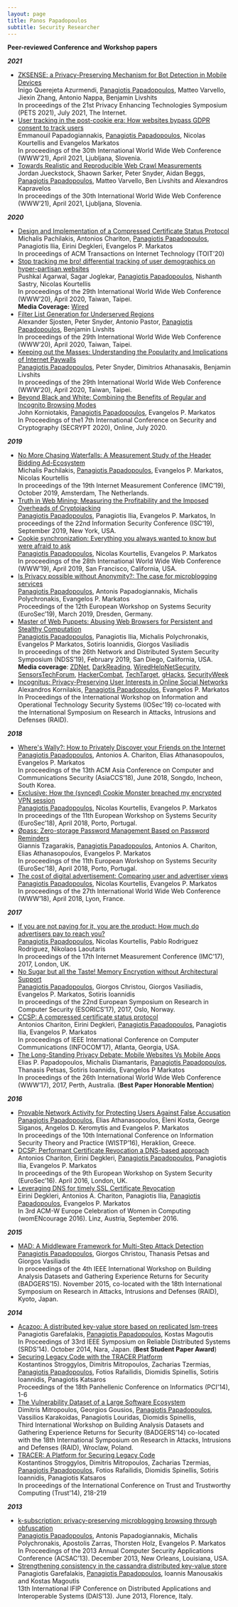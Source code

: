 ```yaml
---
layout: page
title: Panos Papadopoulos
subtitle: Security Researcher
---
```


**Peer-reviewed Conference and Workshop papers**

***2021***
- [ZKSENSE: a Privacy-Preserving Mechanism for Bot Detection in Mobile Devices](papers/)<br>
Inigo Querejeta Azurmendi, <u>Panagiotis Papadopoulos</u>, Matteo Varvello, Jiexin Zhang, Antonio Nappa, Benjamin Livshits<br> In proceedings of the 21st Privacy Enhancing Technologies Symposium (PETS 2021), July 2021, The Internet. <br>
- [User tracking in the post-cookie era: How websites bypass GDPR consent to track users](papers/) <br> 
Emmanouil Papadogiannakis, <u>Panagiotis Papadopoulos</u>, Nicolas Kourtellis and Evangelos Markatos<br> In proceedings of the 30th International World Wide Web Conference (WWW’21), April 2021, Ljubljana, Slovenia.<br>
- [Towards Realistic and Reproducible Web Crawl Measurements](papers/) <br>
Jordan Jueckstock, Shaown Sarker, Peter Snyder, Aidan Beggs, <u>Panagiotis Papadopoulos</u>, Matteo Varvello, Ben Livshits and Alexandros Kapravelos <br>
In proceedings of the 30th International World Wide Web Conference (WWW’21), April 2021, Ljubljana, Slovenia. <br>

***2020***
 - [Design and Implementation of a Compressed Certificate Status Protocol](papers/3392096.pdf) <br>
Michalis Pachilakis, Antonios Chariton, <u>Panagiotis Papadopoulos</u>, Panagiotis Ilia, Eirini Degkleri, Evangelos P. Markatos <br> In proceedings of ACM Transactions on Internet Technology (TOIT’20)
 - [Stop tracking me bro! differential tracking of user demographics on hyper-partisan websites](papers/3366423.3380221.pdf) <br>
Pushkal Agarwal, Sagar Joglekar, <u>Panagiotis Papadopoulos</u>, Nishanth Sastry, Nicolas Kourtellis <br>
In proceedings of the 29th International World Wide Web Conference (WWW’20), April 2020, Taiwan, Taipei. <br>
<b>Media Coverage:</b> [Wired](https://www.wired.com/story/right-left-news-site-ad-tracking/)
 - [Filter List Generation for Underserved Regions](papers/3366423.3380239.pdf) <br>
Alexander Sjosten, Peter Snyder, Antonio Pastor, <u>Panagiotis Papadopoulos</u>, Benjamin Livshits <br> In proceedings of the 29th International World Wide Web Conference (WWW’20), April 2020, Taiwan, Taipei.
 - [Keeping out the Masses: Understanding the Popularity and Implications of Internet Paywalls](papers/3366423.3380217.pdf) <br>
<u>Panagiotis Papadopoulos</u>, Peter Snyder, Dimitrios Athanasakis, Benjamin Livshits <br> In proceedings of the 29th International World Wide Web Conference (WWW’20), April 2020, Taiwan, Taipei.
- [Beyond Black and White: Combining the Benefits of Regular and Incognito Browsing Modes](papers/SECRYPT_2020_104_CR.pdf)<br>
John Korniotakis, <u>Panagiotis Papadopoulos</u>, Evangelos P. Markatos<br> 
In Proceedings of the1 7th International Conference on Security and Cryptography (SECRYPT 2020), Online, July 2020.

***2019***
 - [No More Chasing Waterfalls: A Measurement Study of the Header Bidding Ad-Ecosystem](papers/waterfalls.pdf)<br>
Michalis Pachilakis, <u>Panagiotis Papadopoulos</u>, Evangelos P. Markatos, Nicolas Kourtellis <br>
In proceedings of the 19th Internet Measurement Conference (IMC’19), October 2019, Amsterdam, The Netherlands.
 - [Truth in Web Mining: Measuring the Profitability and the Imposed Overheads of Cryptojacking](papers/panpapISC2019.pdf)<br>
<u>Panagiotis Papadopoulos</u>, Panagiotis Ilia, Evangelos P. Markatos, In proceedings of the 22nd Information Security Conference (ISC’19), September 2019, New York, USA.
 - [Cookie synchronization: Everything you always wanted to know but were afraid to ask](papers/panpap_www19.pdf)<br>
<u>Panagiotis Papadopoulos</u>, Nicolas Kourtellis, Evangelos P. Markatos <br>
In proceedings of the 28th International World Wide Web Conference (WWW’19), April 2019, San Francisco, California, USA.
 - [Is Privacy possible without Anonymity?: The case for microblogging services](papers/eurosec2019-final28.pdf)<br>
<u>Panagiotis Papadopoulos</u>, Antonis Papadogiannakis, Michalis Polychronakis, Evangelos P. Markatos <br> Proceedings of the 12th European Workshop on Systems Security (EuroSec’19), March 2019, Dresden, Germany.
 - [Master of Web Puppets: Abusing Web Browsers for Persistent and Stealthy Computation](papers/ndss19-final70.pdf)<br>
<u>Panagiotis Papadopoulos</u>, Panagiotis Ilia, Michalis Polychronakis, Evangelos P Markatos, Sotiris Ioannidis, Giorgos Vasiliadis <br> In proceedings of the 26th Network and Distributed System Security Symposium (NDSS’19), February 2019, San Diego, California, USA.<br>
<b>Media coverage</b>: [ZDNet](https://www.zdnet.com/article/new-browser-attack-lets-hackers-run-bad-code-even-after-users-leave-a-web-page/), [DarkReading](https://www.darkreading.com/application-security/researchers-build-framework-for-browser-based-botnets/d/d-id/1333974), [Wired](https://www.wired.it/internet/web/2019/02/26/marionet-botnet-browser-attacco-web/)[HelpNetSecurity](https://www.helpnetsecurity.com/2019/02/27/modern-browser-apis-can-be-abused-for-hijacking-device-resources/), [SensorsTechForum](https://sensorstechforum.com/marionet-attack-browser-apis/), [HackerCombat](https://hackercombat.com/marionet-lets-bad-codes-run-even-after-user-leaves-web-page/), [TechTarget](https://searchsecurity.techtarget.com/news/252458522/MarioNet-attack-exploits-HTML5-to-create-botnets), [gHacks](https://www.ghacks.net/2019/02/26/marionet-attack-lets-hackers-control-your-browser-even-after-you-leave-the-attack-page/), [SecurityWeek](https://www.securityweek.com/new-attack-runs-code-after-closing-browser-tab)
 - [Incognitus: Privacy-Preserving User Interests in Online Social Networks](papers/IOSec_2018_paper_2.pdf)<br>
Alexandros Kornilakis, <u>Panagiotis Papadopoulos</u>, Evangelos P. Markatos <br>
In Proceedings of the International Workshop on Information and Operational Technology Security Systems (IOSec'19) co-located with the International Symposium on Research in Attacks, Intrusions and Defenses (RAID).

***2018***
 - [Where's Wally?: How to Privately Discover your Friends on the Internet](papers/asiaCCS18_panpap.pdf)<br>
<u>Panagiotis Papadopoulos</u>, Antonios A. Chariton, Elias Athanasopoulos, Evangelos P. Markatos <br> In proceedings of the 13th ACM Asia Conference on Computer and Communications Security (AsiaCCS’18), June 2018, Songdo, Incheon, South Korea.
 - [Exclusive: How the (synced) Cookie Monster breached my encrypted VPN session](papers/eurosec2018-exclusive.pdf)<br>
<u>Panagiotis Papadopoulos</u>, Nicolas Kourtellis, Evangelos P. Markatos <br> In proceedings of the 11th European Workshop on Systems Security (EuroSec’18), April 2018, Porto, Portugal.
 - [Øpass: Zero-storage Password Management Based on Password Reminders](papers/eurosec2018-0pass.pdf)<br>
Giannis Tzagarakis, <u>Panagiotis Papadopoulos</u>, Antonios A. Chariton, Elias Athanasopoulos, Evangelos P. Markatos <br> In proceedings of the 11th European Workshop on Systems Security (EuroSec’18), April 2018, Porto, Portugal.
 - [The cost of digital advertisement: Comparing user and advertiser views](papers/www18_papadopoulos.pdf)<br>
<u>Panagiotis Papadopoulos</u>, Nicolas Kourtellis, Evangelos P. Markatos<br> In proceedings of the 27th International World Wide Web Conference (WWW’18), April 2018, Lyon, France.

***2017***
 - [If you are not paying for it, you are the product: How much do advertisers pay to reach you?](papers/imc17-final193.pdf)<br>
<u>Panagiotis Papadopoulos</u>, Nicolas Kourtellis, Pablo Rodriguez Rodriguez, Nikolaos Laoutaris <br> In proceedings of the 17th Internet Measurement Conference (IMC’17), 2017, London, UK.
 - [No Sugar but all the Taste! Memory Encryption without Architectural Support](papers/panpap-esorics17.pdf)<br>
<u>Panagiotis Papadopoulos</u>, Giorgos Christou, Giorgos Vasiliadis, Evangelos P. Markatos, Sotiris Ioannidis <br> In proceedings of the 22nd European Symposium on Research in Computer Security (ESORICS’17), 2017, Oslo, Norway.
 - [CCSP: A compressed certificate status protocol](papers/ccspinfocom17.pdf)<br>
Antonios Chariton, Eirini Degkleri, <u>Panagiotis Papadopoulos</u>, Panagiotis Ilia, Evangelos P. Markatos <br> In proceedings of IEEE International Conference on Computer Communications (INFOCOM’17), Atlanta, Georgia, USA.
 - [The Long-Standing Privacy Debate: Mobile Websites Vs Mobile Apps](papers/p153-papadopoulos.pdf)<br>
Elias P. Papadopoulos, Michalis Diamantaris, <u>Panagiotis Papadopoulos</u>, Thanasis Petsas, Sotiris Ioannidis, Evangelos P Markatos <br> In proceedings of the 26th International World Wide Web Conference (WWW’17), 2017, Perth, Australia. (<b>Best Paper Honorable Mention</b>)

***2016***
 - [Provable Network Activity for Protecting Users Against False Accusation](papers/panpapWISTP2016.pdf)<br>
<u>Panagiotis Papadopoulos</u>, Elias Athanasopoulos, Eleni Kosta, George Siganos, Angelos D. Keromytis and Evangelos P. Markatos <br>
In proceedings of the 10th International Conference on Information Security Theory and Practice (WISTP’16), Heraklion, Greece.
 - [DCSP: Performant Certificate Revocation a DNS-based approach](papers/a1-chariton.pdf)<br>
Antonios Chariton, Eirini Degkleri, <u>Panagiotis Papadopoulos</u>, Panagiotis Ilia, Evangelos P. Markatos <br> In proceedings of the 9th European Workshop on System Security (EuroSec’16). April 2016, London, UK.
 - [Leveraging DNS for timely SSL Certificate Revocation](papers/degkleri_womencourage2016.pdf)<br> Eirini Degkleri, Antonios A. Chariton, Panagiotis Ilia, <u>Panagiotis Papadopoulos</u>, Evangelos P. Markatos <br> In 3rd ACM-W Europe Celebration of Women in Computing (womENcourage 2016). Linz, Austria, September 2016. 

***2015***
 - [MAD: A Middleware Framework for Multi-Step Attack Detection](papers/07809529.pdf)<br>
<u>Panagiotis Papadopoulos</u>, Giorgos Christou, Thanasis Petsas and Giorgos Vasiliadis <br>
In proceedings of the 4th IEEE International Workshop on Building Analysis Datasets and Gathering Experience Returns for Security (BADGERS’15). November 2015, co-located with the 18th International Symposium on Research in Attacks, Intrusions and Defenses (RAID), Kyoto, Japan.

***2014***
 - [Acazoo: A distributed key-value store based on replicated lsm-trees](papers/srds14.pdf)<br>
Panagiotis Garefalakis, <u>Panagiotis Papadopoulos</u>, Kostas Magoutis <br> In Proceedings of 33rd IEEE Symposium on Reliable Distributed Systems (SRDS’14). October 2014, Nara, Japan. (<b>Best Student Paper Award</b>)
 - [Securing Legacy Code with the TRACER Platform](papers/PCI_14.pdf)<br>
Kostantinos Stroggylos, Dimitris Mitropoulos, Zacharias Tzermias, <u>Panagiotis Papadopoulos</u>, Fotios Rafailidis, Diomidis Spinellis, Sotiris Ioannidis, Panagiotis Katsaros <br> Proceedings of the 18th Panhellenic Conference on Informatics (PCI'14), 1-6
 - [The Vulnerability Dataset of a Large Software Ecosystem](papers/badgers2014.pdf)<br>
Dimitris Mitropoulos, Georgios Gousios, <u>Panagiotis Papadopoulos</u>, Vassilios Karakoidas, Panagiotis Louridas, Diomidis Spinellis, <br> Third International Workshop on Building Analysis Datasets and Gathering Experience Returns for Security (BADGERS'14) co-located with the 18th International Symposium on Research in Attacks, Intrusions and Defenses (RAID), Wroclaw, Poland.
 - [TRACER: A Platform for Securing Legacy Code](papers/978-3-319-08593-7_20.pdf)<br>
Kostantinos Stroggylos, Dimitris Mitropoulos, Zacharias Tzermias, <u>Panagiotis Papadopoulos</u>, Fotios Rafailidis, Diomidis Spinellis, Sotiris Ioannidis, Panagiotis Katsaros <br> In proceedings of the International Conference on Trust and Trustworthy Computing (Trust'14), 218-219

***2013***
 - [k-subscription: privacy-preserving microblogging browsing through obfuscation](papers/ACSAC13.pdf)<br>
<u>Panagiotis Papadopoulos</u>, Antonis Papadogiannakis, Michalis Polychronakis, Apostolis Zarras, Thorsten Holz, Evangelos P. Markatos <br>
In Proceedings of the 2013 Annual Computer Security Applications Conference (ACSAC’13). December 2013, New Orleans, Louisiana, USA.
 - [Strengthening consistency in the cassandra distributed key-value store](papers/DAIS13.pdf)<br>
Panagiotis Garefalakis, <u>Panagiotis Papadopoulos</u>, Ioannis Manousakis and Kostas Magoutis <br> 13th International IFIP Conference on Distributed Applications and Interoperable Systems (DAIS’13). June 2013, Florence, Italy.
